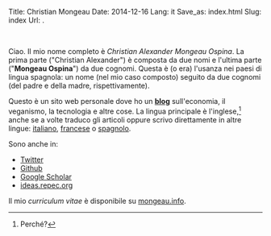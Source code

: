 Title: Christian Mongeau
Date: 2014-12-16
Lang: it
Save_as: index.html
Slug: index
Url: .

<br />

Ciao. Il mio nome completo è *Christian Alexander Mongeau Ospina*. La prima
parte ("Christian Alexander") è composta da due nomi e l'ultima parte
("**Mongeau Ospina**") da due cognomi. Questa è (o era) l'usanza nei paesi di
lingua spagnola: un nome (nel mio caso composto) seguito da due cognomi (del
padre e della madre, rispettivamente).

Questo è un sito web personale dove ho un [**blog**](../en/blog)
sull'economia, il veganismo, la tecnologia e altre cose. La lingua
principale è l'inglese,[^inglese] anche se a volte traduco gli articoli
oppure scrivo direttamente in altre lingue: [italiano](blog),
[francese](../fr/blog) o [spagnolo](../es/blog).

Sono anche in:

* [Twitter][]
* [Github][]
* [Google Scholar][]
* [ideas.repec.org][]

Il mio *curriculum vitae* è disponibile su [mongeau.info][].

<!-- LINKS -->

[Twitter]: https://twitter.com/chrMongeau
[Github]: https://github.com/chrMongeau
[Google Scholar]: https://scholar.google.com/citations?user=sLY2npkAAAAJ&hl=en
[ideas.repec.org]: https://ideas.repec.org/f/pmo915.html
[mongeau.info]: http://mongeau.info/

<!-- NOTES -->

[^inglese]: Perché?
